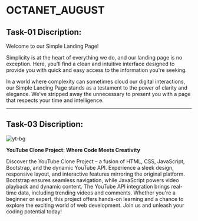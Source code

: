 # OCTANET_AUGUST

Task-01
Discription:
---
Welcome to our Simple Landing Page! 

Simplicity is at the heart of everything we do, and our landing page is no exception. Here, you'll find a clean and intuitive interface designed to provide you with quick and easy access to the information you're seeking. 

In a world where complexity can sometimes cloud our digital interactions, our Simple Landing Page stands as a testament to the power of clarity and elegance. We've stripped away the unnecessary to present you with a page that respects your time and intelligence.

---------
Task-03
Discription:
---
![yt-bg](https://github.com/Pritam-Akatsuki/OCTANET_AUGUST/assets/136802288/b007f038-a3c9-41fd-a0c1-b5e3b08da193)

**YouTube Clone Project: Where Code Meets Creativity**

Discover the YouTube Clone Project – a fusion of HTML, CSS, JavaScript, Bootstrap, and the dynamic YouTube API. Experience a sleek design, responsive layout, and interactive features mirroring the original platform. Bootstrap ensures seamless navigation, while JavaScript powers video playback and dynamic content. The YouTube API integration brings real-time data, including trending videos and comments. Whether you're a beginner or expert, this project offers hands-on learning and a chance to explore the exciting world of web development. Join us and unleash your coding potential today!
